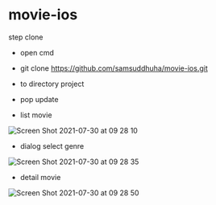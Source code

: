# movie-ios

step clone
- open cmd
- git clone https://github.com/samsuddhuha/movie-ios.git
- to directory project
- pop update


- list movie


![Screen Shot 2021-07-30 at 09 28 10](https://user-images.githubusercontent.com/60339616/127590803-45516909-e950-469a-9b20-db9398cbca5c.png)



- dialog select genre

![Screen Shot 2021-07-30 at 09 28 35](https://user-images.githubusercontent.com/60339616/127590876-0f0bbf5e-6635-40b2-a1e1-36565e9089a6.png)


- detail movie


![Screen Shot 2021-07-30 at 09 28 50](https://user-images.githubusercontent.com/60339616/127590901-abd45946-f1b2-4fa6-9b25-a97d591c0e30.png)



